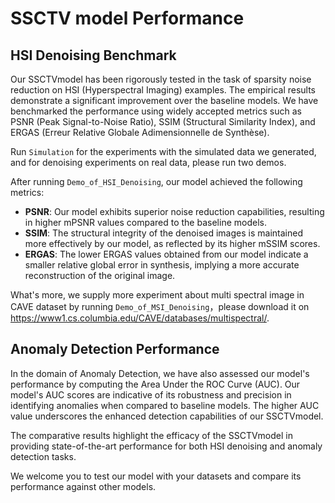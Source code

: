 # SSCTV model Performance

## HSI Denoising Benchmark

Our SSCTVmodel has been rigorously tested in the task of sparsity noise reduction on HSI (Hyperspectral Imaging) examples. The empirical results demonstrate a significant improvement over the baseline models. We have benchmarked the performance using widely accepted metrics such as PSNR (Peak Signal-to-Noise Ratio), SSIM (Structural Similarity Index), and ERGAS (Erreur Relative Globale Adimensionnelle de Synthèse).

Run `Simulation` for the experiments with the simulated data we generated, and for denoising experiments on real data, please run two demos.

After running `Demo_of_HSI_Denoising`, our model achieved the following metrics:

- **PSNR**: Our model exhibits superior noise reduction capabilities, resulting in higher mPSNR values compared to the baseline models.
- **SSIM**: The structural integrity of the denoised images is maintained more effectively by our model, as reflected by its higher mSSIM scores.
- **ERGAS**: The lower ERGAS values obtained from our model indicate a smaller relative global error in synthesis, implying a more accurate reconstruction of the original image.

What's more, we supply more experiment about multi spectral image in CAVE dataset by running `Demo_of_MSI_Denoising`，please download it on https://www1.cs.columbia.edu/CAVE/databases/multispectral/.

## Anomaly Detection Performance

In the domain of Anomaly Detection, we have also assessed our model's performance by computing the Area Under the ROC Curve (AUC). Our model's AUC scores are indicative of its robustness and precision in identifying anomalies when compared to baseline models. The higher AUC value underscores the enhanced detection capabilities of our SSCTVmodel.

The comparative results highlight the efficacy of the SSCTVmodel in providing state-of-the-art performance for both HSI denoising and anomaly detection tasks.

We welcome you to test our model with your datasets and compare its performance against other models.



